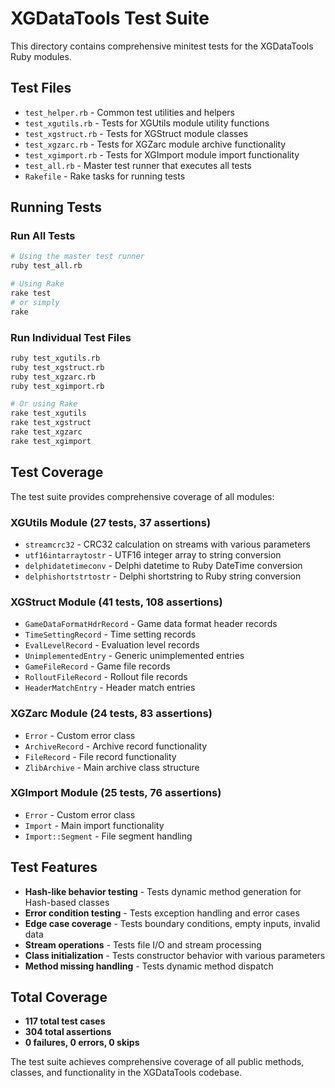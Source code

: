 # XGDataTools Test Suite

This directory contains comprehensive minitest tests for the XGDataTools Ruby modules.

## Test Files

- `test_helper.rb` - Common test utilities and helpers
- `test_xgutils.rb` - Tests for XGUtils module utility functions
- `test_xgstruct.rb` - Tests for XGStruct module classes
- `test_xgzarc.rb` - Tests for XGZarc module archive functionality
- `test_xgimport.rb` - Tests for XGImport module import functionality
- `test_all.rb` - Master test runner that executes all tests
- `Rakefile` - Rake tasks for running tests

## Running Tests

### Run All Tests
```bash
# Using the master test runner
ruby test_all.rb

# Using Rake
rake test
# or simply
rake
```

### Run Individual Test Files
```bash
ruby test_xgutils.rb
ruby test_xgstruct.rb  
ruby test_xgzarc.rb
ruby test_xgimport.rb

# Or using Rake
rake test_xgutils
rake test_xgstruct
rake test_xgzarc
rake test_xgimport
```

## Test Coverage

The test suite provides comprehensive coverage of all modules:

### XGUtils Module (27 tests, 37 assertions)
- `streamcrc32` - CRC32 calculation on streams with various parameters
- `utf16intarraytostr` - UTF16 integer array to string conversion  
- `delphidatetimeconv` - Delphi datetime to Ruby DateTime conversion
- `delphishortstrtostr` - Delphi shortstring to Ruby string conversion

### XGStruct Module (41 tests, 108 assertions)
- `GameDataFormatHdrRecord` - Game data format header records
- `TimeSettingRecord` - Time setting records
- `EvalLevelRecord` - Evaluation level records
- `UnimplementedEntry` - Generic unimplemented entries
- `GameFileRecord` - Game file records
- `RolloutFileRecord` - Rollout file records
- `HeaderMatchEntry` - Header match entries

### XGZarc Module (24 tests, 83 assertions)
- `Error` - Custom error class
- `ArchiveRecord` - Archive record functionality
- `FileRecord` - File record functionality
- `ZlibArchive` - Main archive class structure

### XGImport Module (25 tests, 76 assertions)
- `Error` - Custom error class
- `Import` - Main import functionality
- `Import::Segment` - File segment handling

## Test Features

- **Hash-like behavior testing** - Tests dynamic method generation for Hash-based classes
- **Error condition testing** - Tests exception handling and error cases
- **Edge case coverage** - Tests boundary conditions, empty inputs, invalid data
- **Stream operations** - Tests file I/O and stream processing
- **Class initialization** - Tests constructor behavior with various parameters
- **Method missing handling** - Tests dynamic method dispatch

## Total Coverage

- **117 total test cases**
- **304 total assertions**
- **0 failures, 0 errors, 0 skips**

The test suite achieves comprehensive coverage of all public methods, classes, and functionality in the XGDataTools codebase.